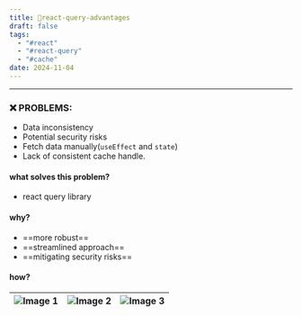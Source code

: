 ```yaml
---
title: 📝react-query-advantages
draft: false
tags:
  - "#react"
  - "#react-query"
  - "#cache"
date: 2024-11-04
---
```

 
---

 ### ❌ PROBLEMS:
* Data inconsistency
* Potential security risks
* Fetch data manually(`useEffect` and `state`)
* Lack of consistent cache handle.

#### what solves this problem?
* react query library
#### why?

* ==more robust==
* ==streamlined approach==
* ==mitigating security risks==

#### how?

| ![Image 1](/images/react-query-1.png) | ![Image 2](/images/react-query-2.png) | ![Image 3](/images/react-query-3.png) |
| -------------------------------------- | -------------------------------------- | -------------------------------------- |





